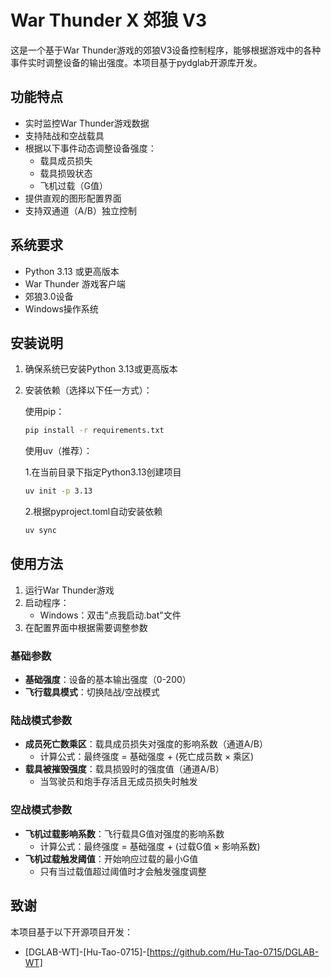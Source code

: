 # War Thunder X 郊狼 V3

这是一个基于War Thunder游戏的郊狼V3设备控制程序，能够根据游戏中的各种事件实时调整设备的输出强度。本项目基于pydglab开源库开发。

## 功能特点

- 实时监控War Thunder游戏数据
- 支持陆战和空战载具
- 根据以下事件动态调整设备强度：
  - 载具成员损失
  - 载具损毁状态
  - 飞机过载（G值）
- 提供直观的图形配置界面
- 支持双通道（A/B）独立控制

## 系统要求

- Python 3.13 或更高版本
- War Thunder 游戏客户端
- 郊狼3.0设备
- Windows操作系统

## 安装说明

1. 确保系统已安装Python 3.13或更高版本
2. 安装依赖（选择以下任一方式）：

   使用pip：
   ```bash
   pip install -r requirements.txt
   ```

   使用uv（推荐）：

   1.在当前目录下指定Python3.13创建项目
   ```bash
   uv init -p 3.13
   ```
   2.根据pyproject.toml自动安装依赖
   ```bash
   uv sync 
   ```

## 使用方法

1. 运行War Thunder游戏
2. 启动程序：
   - Windows：双击"点我启动.bat"文件
3. 在配置界面中根据需要调整参数

### 基础参数
- **基础强度**：设备的基本输出强度（0-200）
- **飞行载具模式**：切换陆战/空战模式

### 陆战模式参数
- **成员死亡数乘区**：载具成员损失对强度的影响系数（通道A/B）
  - 计算公式：最终强度 = 基础强度 + (死亡成员数 × 乘区)
- **载具被摧毁强度**：载具损毁时的强度值（通道A/B）
  - 当驾驶员和炮手存活且无成员损失时触发

### 空战模式参数
- **飞机过载影响系数**：飞行载具G值对强度的影响系数
  - 计算公式：最终强度 = 基础强度 + (过载G值 × 影响系数)
- **飞机过载触发阈值**：开始响应过载的最小G值
  - 只有当过载值超过阈值时才会触发强度调整

## 致谢
本项目基于以下开源项目开发：
- [DGLAB-WT]-[Hu-Tao-0715]-[https://github.com/Hu-Tao-0715/DGLAB-WT]
